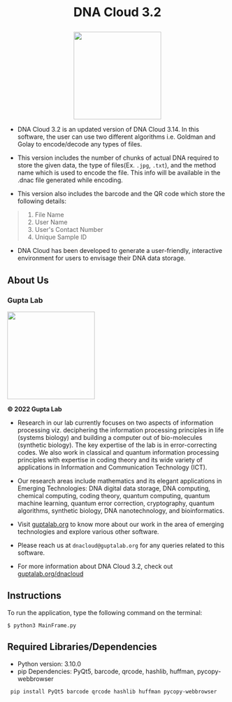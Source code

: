 # <p align="center">DNA Cloud 3.2</p>
<p align="center">
<img src="https://www.guptalab.org/dnacloud/assets/img/logo.png" width="200">
</p>

- DNA Cloud 3.2 is an updated version of DNA Cloud 3.14. In this software, the user can use two different algorithms i.e. Goldman and Golay to encode/decode any types of files.

- This version includes the number of chunks of actual DNA required to store the given data, the type of files(Ex. `.jpg`, `.txt`), and the method name which is used to encode the file. This info will be available in the .dnac file generated while encoding.

- This version also includes the barcode and the QR code which store the following details:

> 1. File Name
> 2. User Name
> 3. User's Contact Number
> 4. Unique Sample ID

- DNA Cloud has been developed to generate a user-friendly, interactive environment for users to envisage their DNA data storage.

## About Us

### Gupta Lab

<p float="left">
<img src="https://www.guptalab.org/guptalablogo.jpg" width="200">
</p>

**&copy; 2022 Gupta Lab**

- Research in our lab currently focuses on two aspects of information processing viz. deciphering the information processing principles in life (systems biology) and building a computer out of bio-molecules (synthetic biology). The key expertise of the lab is in error-correcting codes. We also work in classical and quantum information processing principles with expertise in coding theory and its wide variety of applications in Information and Communication Technology (ICT). 

- Our research areas include mathematics and its elegant applications in Emerging Technologies: DNA digital data storage, DNA computing, chemical computing, coding theory, quantum computing, quantum machine learning, quantum error correction, cryptography, quantum algorithms, synthetic biology, DNA nanotechnology, and bioinformatics.

- Visit [guptalab.org](guptalab.org) to know more about our work in the area of emerging technologies and explore various other software.

- Please reach us at `dnacloud@guptalab.org` for any queries related to this software.

- For more information about DNA Cloud 3.2, check out [guptalab.org/dnacloud](www.guptalab.org/dnacloud)

## Instructions

To run the application, type the following command on the terminal:

```
$ python3 MainFrame.py
```

## Required Libraries/Dependencies
- Python version: 3.10.0
- pip Dependencies: PyQt5, barcode, qrcode, hashlib, huffman, pycopy-webbrowser
```
 pip install PyQt5 barcode qrcode hashlib huffman pycopy-webbrowser
```
